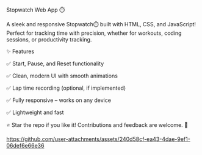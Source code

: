 Stopwatch Web App ⏱️

A sleek and responsive Stopwatch⏱️ built with HTML, CSS, and JavaScript! Perfect for tracking time with precision, whether for workouts, coding sessions, or productivity tracking.

✨ Features

✅ Start, Pause, and Reset functionality

✅ Clean, modern UI with smooth animations

✅ Lap time recording (optional, if implemented)

✅ Fully responsive – works on any device

✅ Lightweight and fast

⭐ Star the repo if you like it! Contributions and feedback are welcome. 🚀

https://github.com/user-attachments/assets/240d58cf-ea43-4dae-9ef1-06def6e66e36
